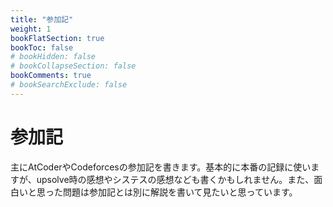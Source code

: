 ```yaml
---
title: "参加記"
weight: 1
bookFlatSection: true
bookToc: false
# bookHidden: false
# bookCollapseSection: false
bookComments: true
# bookSearchExclude: false
---
```

# 参加記
主にAtCoderやCodeforcesの参加記を書きます。基本的に本番の記録に使いますが、upsolve時の感想やシステスの感想なども書くかもしれません。また、面白いと思った問題は参加記とは別に解説を書いて見たいと思っています。